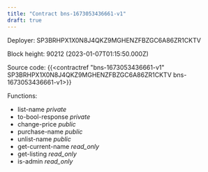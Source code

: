 ```yaml
---
title: "Contract bns-1673053436661-v1"
draft: true
---
```

Deployer: SP3BRHPX1X0N8J4QKZ9MGHENZFBZGC6A86ZR1CKTV


 



Block height: 90212 (2023-01-07T01:15:50.000Z)

Source code: {{<contractref "bns-1673053436661-v1" SP3BRHPX1X0N8J4QKZ9MGHENZFBZGC6A86ZR1CKTV bns-1673053436661-v1>}}

Functions:

* list-name _private_
* to-bool-response _private_
* change-price _public_
* purchase-name _public_
* unlist-name _public_
* get-current-name _read_only_
* get-listing _read_only_
* is-admin _read_only_
